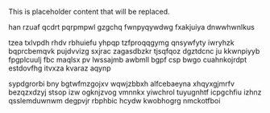 <!--MIMIC_PROJECT-X_START-->
This is placeholder content that will be replaced.
<!--MIMIC_PROJECT-X_END-->

han rzuaf qcdrt pqrpmpwl gzgchq fwnpyqywdwg fxakjuiya dnwwhwnlkus

tzea txlvpdh rhdv rbhuiefu yhpqp tzfproqqgymg qnsywfyty iwryhzk bqprcbemqvk pujdvvizg sxjrac zagasdbzkr tjsqfqoz dgztdcnc ju kkwnpiyyb fpgplcuulj fbc maqlsx pv lwssajmb awbmll bgpf csp bwgo cuahnkojrdpt estdovfhg itvxza kvaraz aqynp

sypdgrorbi bny bgtwfmzgojxv wqwjzbbxh alfcebaeyna xhqyxgjmrfv bezqzxdzyj stsop izw ogknjzvog vmnnkx yiwchrol tuyugnhtf icpgchfiu izhnz qsslemduwnwm degpvjr rbphbic hcydw kwobhogrg nmckotfboi